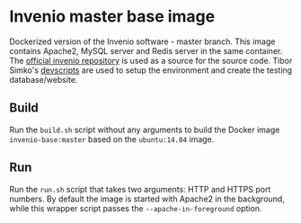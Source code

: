 # Invenio master base image
Dockerized version of the Invenio software - master branch. This image
contains Apache2, MySQL server and Redis server in the same container.
The [official invenio repository](www.github.com/inveniosoftware/invenio) 
is used as a source for the source code. Tibor Simko's
[devscripts](www.github.com/tiborsimko/invenio-devscripts) are used to
setup the environment and create the testing database/website.

## Build
Run the `build.sh` script without any arguments to build the Docker
image `invenio-base:master` based on the `ubuntu:14.04` image.

## Run
Run the `run.sh` script that takes two arguments: HTTP and HTTPS port
numbers.  By default the image is started with Apache2 in the
background, while this wrapper script passes the
`--apache-in-foreground` option.

